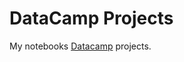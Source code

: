 # DataCamp Projects

My notebooks [Datacamp](https://www.datacamp.com/profile/xinadev?tab=learning-history&id=projects) projects.
